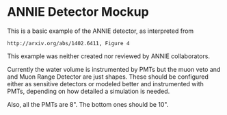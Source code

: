 ANNIE Detector Mockup
=====================
This is a basic example of the ANNIE detector, as interpreted from

    http://arxiv.org/abs/1402.6411, Figure 4

This example was neither created nor reviewed by ANNIE collaborators.

Currently the water volume is instrumented by PMTs but the muon veto and
and Muon Range Detector are just shapes. These should be configured either
as sensitive detectors or modeled better and instrumented with PMTs, depending
on how detailed a simulation is needed.

Also, all the PMTs are 8". The bottom ones should be 10".

